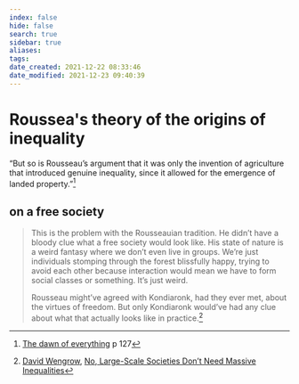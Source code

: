 ```yaml
---
index: false
hide: false
search: true
sidebar: true
aliases:
tags:
date_created: 2021-12-22 08:33:46
date_modified: 2021-12-23 09:40:39
---
```


# Roussea's theory of the origins of inequality

“But so is Rousseau’s argument that it was only the invention of agriculture that introduced genuine inequality, since it allowed for the emergence of landed property.”[^1]

## on a free society

> This is the problem with the Rousseauian tradition. He didn’t have a bloody clue what a free society would look like. His state of nature is a weird fantasy where we don’t even live in groups. We’re just individuals stomping through the forest blissfully happy, trying to avoid each other because interaction would mean we have to form social classes or something. It’s just weird.
> 
> Rousseau might’ve agreed with Kondiaronk, had they ever met, about the virtues of freedom. But only Kondiaronk would’ve had any clue about what that actually looks like in practice.[^2]

[^1]: [The dawn of everything](dawn_of_everything_graeber_wengrow.md) p 127
[^2]:  [David Wengrow](david%20wengrow.md), [No, Large-Scale Societies Don’t Need Massive Inequalities](No%20Large-Scale%20Societies%20Don’t%20Need%20Massive%20Inequalities.md)